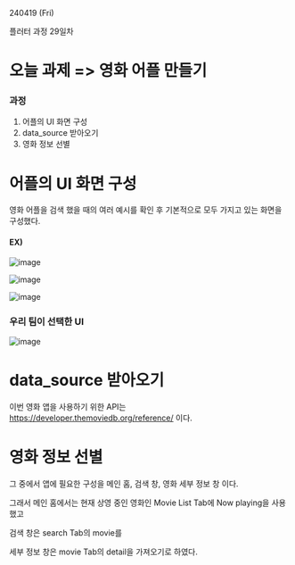 240419 (Fri)

플러터 과정 29일차

오늘 과제
=> 영화 어플 만들기
=

### 과정
1. 어플의 UI 화면 구성
2. data_source 받아오기
3. 영화 정보 선별

 # 어플의 UI 화면 구성

영화 어플을 검색 했을 때의 여러 예시를 확인 후 기본적으로 모두 가지고 있는 화면을 구성했다.

#### EX)

![image](https://github.com/BAUu/TIL/assets/44741680/a022ec3f-f289-423e-82cd-fa9020266961)

![image](https://github.com/BAUu/TIL/assets/44741680/25054715-58d7-474e-9b37-29c8a25c2cc3)

![image](https://github.com/BAUu/TIL/assets/44741680/9fdfd97b-eb98-4efa-8cee-cb783ebf65ac)

### 우리 팀이 선택한 UI

![image](https://github.com/BAUu/TIL/assets/44741680/3edb579b-3fb3-4306-8351-6b018342d958)

# data_source 받아오기

이번 영화 앱을 사용하기 위한 API는 https://developer.themoviedb.org/reference/ 이다.

# 영화 정보 선별

그 중에서 앱에 필요한 구성을 메인 홈, 검색 창, 영화 세부 정보 창 이다.

그래서 메인 홈에서는 현재 상영 중인 영화인 Movie List Tab에 Now playing을 사용했고

검색 창은 search Tab의 movie를

세부 정보 창은 movie Tab의 detail을 가져오기로 하였다.

